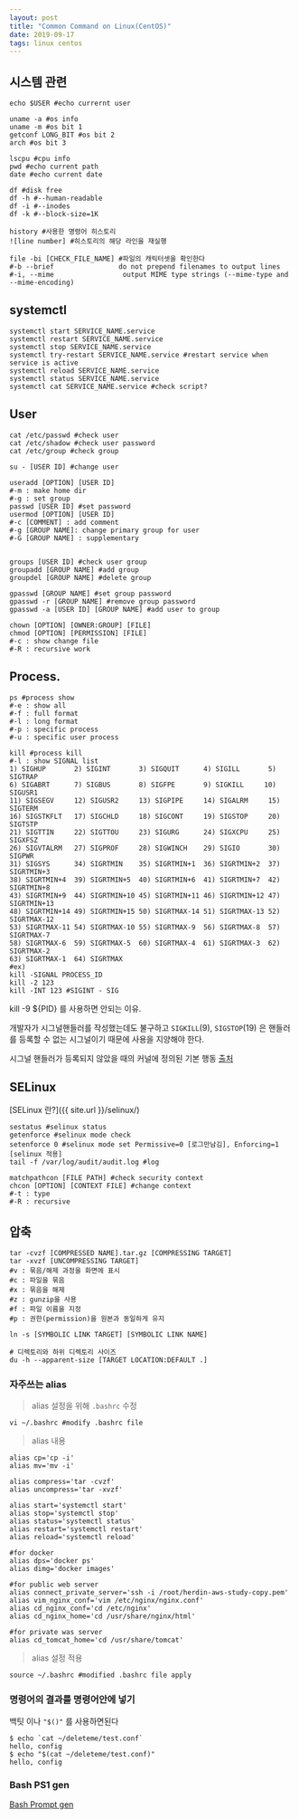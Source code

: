 ```yaml
---
layout: post
title: "Common Command on Linux(CentOS)"
date: 2019-09-17
tags: linux centos
---
```


## 시스템 관련

``` shell
echo $USER #echo currernt user

uname -a #os info
uname -m #os bit 1
getconf LONG_BIT #os bit 2
arch #os bit 3

lscpu #cpu info
pwd #echo current path
date #echo current date

df #disk free
df -h #--human-readable
df -i #--inodes
df -k #--block-size=1K

history #사용한 명령어 히스토리
![line number] #히스토리의 해당 라인을 재실행

file -bi [CHECK_FILE_NAME] #파일의 캐릭터셋을 확인한다
#-b --brief                do not prepend filenames to output lines
#-i, --mime                 output MIME type strings (--mime-type and --mime-encoding)
```

## systemctl

``` shell
systemctl start SERVICE_NAME.service
systemctl restart SERVICE_NAME.service
systemctl stop SERVICE_NAME.service
systemctl try-restart SERVICE_NAME.service #restart service when service is active
systemctl reload SERVICE_NAME.service
systemctl status SERVICE_NAME.service
systemctl cat SERVICE_NAME.service #check script?
```

## User

``` shell
cat /etc/passwd #check user
cat /etc/shadow #check user password
cat /etc/group #check group

su - [USER ID] #change user

useradd [OPTION] [USER ID]
#-m : make home dir
#-g : set group
passwd [USER ID] #set password
usermod [OPTION] [USER ID]
#-c [COMMENT] : add comment
#-g [GROUP NAME]: change primary group for user
#-G [GROUP NAME] : supplementary


groups [USER ID] #check user group
groupadd [GROUP NAME] #add group
groupdel [GROUP NAME] #delete group

gpasswd [GROUP NAME] #set group password
gpasswd -r [GROUP NAME] #remove group password
gpasswd -a [USER ID] [GROUP NAME] #add user to group

chown [OPTION] [OWNER:GROUP] [FILE]
chmod [OPTION] [PERMISSION] [FILE]
#-c : show change file
#-R : recursive work
```

## Process.

``` shell
ps #process show
#-e : show all
#-f : full format
#-l : long format
#-p : specific process
#-u : specific user process

kill #process kill
#-l : show SIGNAL list
1) SIGHUP       2) SIGINT       3) SIGQUIT      4) SIGILL       5) SIGTRAP
6) SIGABRT      7) SIGBUS       8) SIGFPE       9) SIGKILL     10) SIGUSR1
11) SIGSEGV     12) SIGUSR2     13) SIGPIPE     14) SIGALRM     15) SIGTERM
16) SIGSTKFLT   17) SIGCHLD     18) SIGCONT     19) SIGSTOP     20) SIGTSTP
21) SIGTTIN     22) SIGTTOU     23) SIGURG      24) SIGXCPU     25) SIGXFSZ
26) SIGVTALRM   27) SIGPROF     28) SIGWINCH    29) SIGIO       30) SIGPWR
31) SIGSYS      34) SIGRTMIN    35) SIGRTMIN+1  36) SIGRTMIN+2  37) SIGRTMIN+3
38) SIGRTMIN+4  39) SIGRTMIN+5  40) SIGRTMIN+6  41) SIGRTMIN+7  42) SIGRTMIN+8
43) SIGRTMIN+9  44) SIGRTMIN+10 45) SIGRTMIN+11 46) SIGRTMIN+12 47) SIGRTMIN+13
48) SIGRTMIN+14 49) SIGRTMIN+15 50) SIGRTMAX-14 51) SIGRTMAX-13 52) SIGRTMAX-12
53) SIGRTMAX-11 54) SIGRTMAX-10 55) SIGRTMAX-9  56) SIGRTMAX-8  57) SIGRTMAX-7
58) SIGRTMAX-6  59) SIGRTMAX-5  60) SIGRTMAX-4  61) SIGRTMAX-3  62) SIGRTMAX-2
63) SIGRTMAX-1  64) SIGRTMAX
#ex)
kill -SIGNAL PROCESS_ID
kill -2 123
kill -INT 123 #SIGINT - SIG
```

kill -9 ${PID} 를 사용하면 안되는 이유.

개발자가 시그널핸들러를 작성했는데도 불구하고 `SIGKILL`(9), `SIGSTOP`(19) 은 핸들러를 등록할 수 없는 시그널이기 때문에 사용을 지양해야 한다.

시그널 핸들러가 등록되지 않았을 때의 커널에 정의된 기본 행동 [출처](https://www.lesstif.com/pages/viewpage.action?pageId=12943674)

<div id="pureTableHere"></div>
<script>
require(['util'], (util) => {
  util.genPureTable(
    'pureTableHere',
    ['SIGNAL', '기본 행동'],
    [
      ['TERM', '시그널을 수신한 프로세스 종료'],
      ['IGN', '시그널 무시'],
      ['CORE', '시그널을 수신한 프로세스를 종료하면서 코어 덤프(core dump) 파일 생성'],
      ['STOP', '시그널을 수신한 프로세스 정지'],
      ['CONT', '중지된 프로세스 재시작'],
    ]
  );
});
</script>

## SELinux

[SELinux 란?]({{ site.url }}/selinux/)

``` shell
sestatus #selinux status
getenforce #selinux mode check
setenforce 0 #selinux mode set Permissive=0 [로그만남김], Enforcing=1 [selinux 적용]
tail -f /var/log/audit/audit.log #log

matchpathcon [FILE PATH] #check security context
chcon [OPTION] [CONTEXT FILE] #change context
#-t : type
#-R : recursive
```

## 압축

``` shell
tar -cvzf [COMPRESSED NAME].tar.gz [COMPRESSING TARGET]
tar -xvzf [UNCOMPRESSING TARGET]
#v : 묶음/해제 과정을 화면에 표시
#c : 파일을 묶음
#x : 묶음을 해제
#z : gunzip을 사용
#f : 파일 이름을 지정
#p : 권한(permission)을 원본과 동일하게 유지

ln -s [SYMBOLIC LINK TARGET] [SYMBOLIC LINK NAME]

# 디렉토리와 하위 디렉토리 사이즈
du -h --apparent-size [TARGET LOCATION:DEFAULT .]
```
### 자주쓰는 alias

> alias 설정을 위해 `.bashrc` 수정

``` shell
vi ~/.bashrc #modify .bashrc file
```
> alias 내용

``` shell
alias cp='cp -i'
alias mv='mv -i'

alias compress='tar -cvzf'
alias uncompress='tar -xvzf'

alias start='systemctl start'
alias stop='systemctl stop'
alias status='systemctl status'
alias restart='systemctl restart'
alias reload='systemctl reload'

#for docker
alias dps='docker ps'
alias dimg='docker images'

#for public web server
alias connect_private_server='ssh -i /root/herdin-aws-study-copy.pem'
alias vim_nginx_conf='vim /etc/nginx/nginx.conf'
alias cd_nginx_conf='cd /etc/nginx'
alias cd_nginx_home='cd /usr/share/nginx/html'

#for private was server
alias cd_tomcat_home='cd /usr/share/tomcat'
```

> alias 설정 적용

``` shell
source ~/.bashrc #modified .bashrc file apply
```

### 명령어의 결과를 명령어안에 넣기

백팃 이나 `"$()"` 를 사용하면된다
``` shell
$ echo `cat ~/deleteme/test.conf`
hello, config
$ echo "$(cat ~/deleteme/test.conf)"
hello, config
```

### Bash PS1 gen

[Bash Prompt gen](http://ezprompt.net/)
